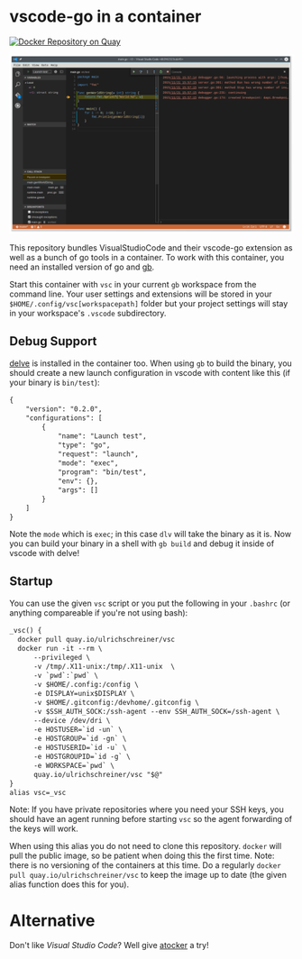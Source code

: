 # vscode-go in a container

[![Docker Repository on Quay](https://quay.io/repository/ulrichschreiner/vsc/status "Docker Repository on Quay")](https://quay.io/repository/ulrichschreiner/vsc)

![Screenshot](vsc_debug.png)

This repository bundles VisualStudioCode and their vscode-go extension as well
as a bunch of go tools in a container. To work with this container, you need
an installed version of go and [gb](getgb.io).

Start this container with `vsc` in your current `gb` workspace from the command
line. Your user settings and extensions will be stored in your `$HOME/.config/vsc[workspacepath]`
folder but your project settings will stay in your workspace's `.vscode` subdirectory.


## Debug Support

[delve](https://github.com/derekparker/delve) is installed in the container too.
When using `gb` to build the binary, you should create a new launch configuration
in vscode with content like this (if your binary is `bin/test`):
```
{
	"version": "0.2.0",
	"configurations": [
		{
			"name": "Launch test",
			"type": "go",
			"request": "launch",
			"mode": "exec",
			"program": "bin/test",
			"env": {},
			"args": []
		}
	]
}
```
Note the `mode` which is `exec`; in this case `dlv` will take the binary as it is.
Now you can build your binary in a shell with `gb build` and debug it inside
of vscode with delve!

## Startup
You can use the given `vsc` script or you put the following in your `.bashrc`
(or anything compareable if you're not using bash):
```
_vsc() {
  docker pull quay.io/ulrichschreiner/vsc
  docker run -it --rm \
      --privileged \
      -v /tmp/.X11-unix:/tmp/.X11-unix  \
      -v `pwd`:`pwd` \
      -v $HOME/.config:/config \
      -e DISPLAY=unix$DISPLAY \
      -v $HOME/.gitconfig:/devhome/.gitconfig \
      -v $SSH_AUTH_SOCK:/ssh-agent --env SSH_AUTH_SOCK=/ssh-agent \
      --device /dev/dri \
      -e HOSTUSER=`id -un` \
      -e HOSTGROUP=`id -gn` \
      -e HOSTUSERID=`id -u` \
      -e HOSTGROUPID=`id -g` \
      -e WORKSPACE=`pwd` \
      quay.io/ulrichschreiner/vsc "$@"
}
alias vsc=_vsc
```
Note: If you have private repositories where you need your SSH keys, you should have an agent running before starting `vsc` so the agent forwarding of the keys will work.

When using this alias you do not need to clone this repository. `docker` will
pull the public image, so be patient when doing this the first time. Note: there is no versioning of the containers at this time. Do a regularly `docker pull quay.io/ulrichschreiner/vsc` to keep the image up to date (the given alias function does this for you).

# Alternative

Don't like *Visual Studio Code*? Well give [atocker](https://github.com/ulrichSchreiner/atocker) a try!
